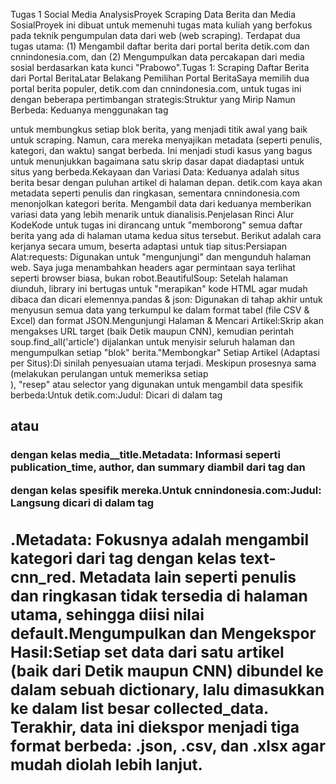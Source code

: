 Tugas 1 Social Media AnalysisProyek Scraping Data Berita dan Media SosialProyek ini dibuat untuk memenuhi tugas mata kuliah yang berfokus pada teknik pengumpulan data dari web (web scraping). Terdapat dua tugas utama: (1) Mengambil daftar berita dari portal berita detik.com dan cnnindonesia.com, dan (2) Mengumpulkan data percakapan dari media sosial berdasarkan kata kunci "Prabowo".Tugas 1: Scraping Daftar Berita dari Portal BeritaLatar Belakang Pemilihan Portal BeritaSaya memilih dua portal berita populer, detik.com dan cnnindonesia.com, untuk tugas ini dengan beberapa pertimbangan strategis:Struktur yang Mirip Namun Berbeda: Keduanya menggunakan tag <article> untuk membungkus setiap blok berita, yang menjadi titik awal yang baik untuk scraping. Namun, cara mereka menyajikan metadata (seperti penulis, kategori, dan waktu) sangat berbeda. Ini menjadi studi kasus yang bagus untuk menunjukkan bagaimana satu skrip dasar dapat diadaptasi untuk situs yang berbeda.Kekayaan dan Variasi Data: Keduanya adalah situs berita besar dengan puluhan artikel di halaman depan. detik.com kaya akan metadata seperti penulis dan ringkasan, sementara cnnindonesia.com menonjolkan kategori berita. Mengambil data dari keduanya memberikan variasi data yang lebih menarik untuk dianalisis.Penjelasan Rinci Alur KodeKode untuk tugas ini dirancang untuk "memborong" semua daftar berita yang ada di halaman utama kedua situs tersebut. Berikut adalah cara kerjanya secara umum, beserta adaptasi untuk tiap situs:Persiapan Alat:requests: Digunakan untuk "mengunjungi" dan mengunduh halaman web. Saya juga menambahkan headers agar permintaan saya terlihat seperti browser biasa, bukan robot.BeautifulSoup: Setelah halaman diunduh, library ini bertugas untuk "merapikan" kode HTML agar mudah dibaca dan dicari elemennya.pandas & json: Digunakan di tahap akhir untuk menyusun semua data yang terkumpul ke dalam format tabel (file CSV & Excel) dan format JSON.Mengunjungi Halaman & Mencari Artikel:Skrip akan mengakses URL target (baik Detik maupun CNN), kemudian perintah soup.find_all('article') dijalankan untuk menyisir seluruh halaman dan mengumpulkan setiap "blok" berita."Membongkar" Setiap Artikel (Adaptasi per Situs):Di sinilah penyesuaian utama terjadi. Meskipun prosesnya sama (melakukan perulangan untuk memeriksa setiap <article>), "resep" atau selector yang digunakan untuk mengambil data spesifik berbeda:Untuk detik.com:Judul: Dicari di dalam tag <h2> atau <h3> dengan kelas media__title.Metadata: Informasi seperti publication_time, author, dan summary diambil dari tag <span> dan <p> dengan kelas spesifik mereka.Untuk cnnindonesia.com:Judul: Langsung dicari di dalam tag <h2>.Metadata: Fokusnya adalah mengambil kategori dari tag <span> dengan kelas text-cnn_red. Metadata lain seperti penulis dan ringkasan tidak tersedia di halaman utama, sehingga diisi nilai default.Mengumpulkan dan Mengekspor Hasil:Setiap set data dari satu artikel (baik dari Detik maupun CNN) dibundel ke dalam sebuah dictionary, lalu dimasukkan ke dalam list besar collected_data. Terakhir, data ini diekspor menjadi tiga format berbeda: .json, .csv, dan .xlsx agar mudah diolah lebih lanjut.
